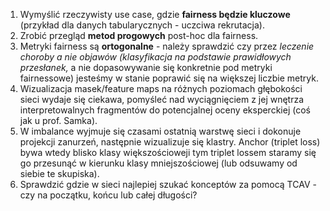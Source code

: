 1. Wymyślić rzeczywisty use case, gdzie **fairness będzie kluczowe** (przykład dla danych tabularycznych - uczciwa rekrutacja).
2. Zrobić przegląd **metod progowych** post-hoc dla fairness.
3. Metryki fairness są **ortogonalne** - należy sprawdzić czy przez _leczenie choroby a nie objawów (klasyfikacja na podstawie prawidłowych przesłanek,_ a nie dopasowywanie się konkretnie pod metryki fairnessowe) jesteśmy w stanie poprawić się na większej liczbie metryk.
4. Wizualizacja masek/feature maps na różnych poziomach głębokości sieci wydaje się ciekawa, pomyśleć nad wyciągnięciem z jej wnętrza interpretowalnych fragmentów do potencjalnej oceny eksperckiej (coś jak u prof. Samka).
5. W imbalance wyjmuje się czasami ostatnią warstwę sieci i dokonuje projekcji zanurzeń, następnie wizualizuje się klastry. Anchor (triplet loss) bywa wtedy blisko klasy większościoweji tym triplet lossem staramy się go przesunąć w kierunku klasy mniejszościowej (lub odsuwamy od siebie te skupiska).
6. Sprawdzić gdzie w sieci najlepiej szukać konceptów za pomocą TCAV - czy na początku, końcu lub całej długości?